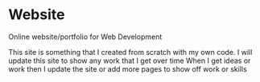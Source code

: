 # Website
Online website/portfolio for Web Development

This site is something that I created from scratch with my own code.  I will update this site to show any work that I get over time
When I get ideas or work then I update the site or add more pages to show off work or skills
